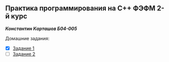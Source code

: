 ## Практика программирования на C++ ФЭФМ 2-й курс
***Константин Карташов Б04-005***

Домашние задания:
 - [x] [Задание 1](homework/hw1)
 - [ ] [Задание 2](homework/hw2)
